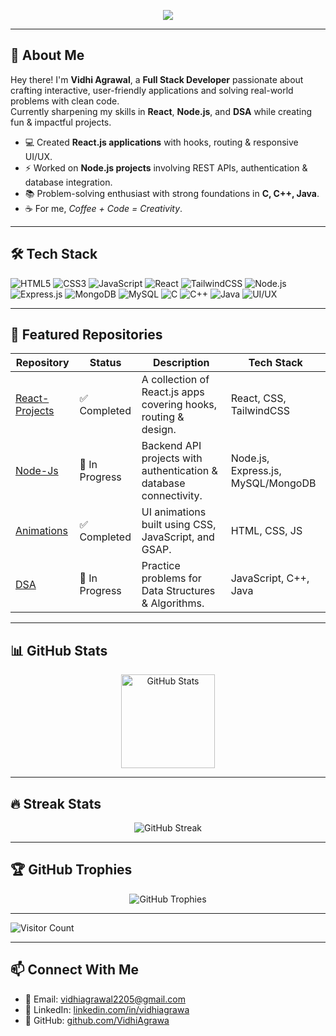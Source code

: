 <!-- Typing Animation -->
<p align="center">
  <img src="https://readme-typing-svg.herokuapp.com?size=30&color=FF6F61&center=true&vCenter=true&width=850&lines=Hello!+I'm+Vidhi+Agrawal;Full+Stack+Developer;React+%26+Node.js+Learner;UI%2FUX+Designer;Problem+Solver;Always+Exploring+New+Tech" />
</p>

---

## 🌸 About Me
Hey there! I'm **Vidhi Agrawal**, a **Full Stack Developer** passionate about crafting interactive, user-friendly applications and solving real-world problems with clean code.<br>
Currently sharpening my skills in **React**, **Node.js**, and **DSA** while creating fun & impactful projects.

- 💻 Created **React.js applications** with hooks, routing & responsive UI/UX.  
- ⚡ Worked on **Node.js projects** involving REST APIs, authentication & database integration.  
- 📚 Problem-solving enthusiast with strong foundations in **C, C++, Java**.  
- ☕ For me, *Coffee + Code = Creativity*.  

---

## 🛠 Tech Stack
![HTML5](https://img.shields.io/badge/HTML5-E34F26?style=for-the-badge&logo=html5&logoColor=white)
![CSS3](https://img.shields.io/badge/CSS3-1572B6?style=for-the-badge&logo=css3&logoColor=white)
![JavaScript](https://img.shields.io/badge/JavaScript-F7DF1E?style=for-the-badge&logo=javascript&logoColor=black)
![React](https://img.shields.io/badge/React-20232A?style=for-the-badge&logo=react&logoColor=61DAFB)
![TailwindCSS](https://img.shields.io/badge/Tailwind-38B2AC?style=for-the-badge&logo=tailwind-css&logoColor=white)
![Node.js](https://img.shields.io/badge/Node.js-43853D?style=for-the-badge&logo=node.js&logoColor=white)
![Express.js](https://img.shields.io/badge/Express.js-404D59?style=for-the-badge)
![MongoDB](https://img.shields.io/badge/MongoDB-4EA94B?style=for-the-badge&logo=mongodb&logoColor=white)
![MySQL](https://img.shields.io/badge/MySQL-005C84?style=for-the-badge&logo=mysql&logoColor=white)
![C](https://img.shields.io/badge/C-00599C?style=for-the-badge&logo=c&logoColor=white)
![C++](https://img.shields.io/badge/C++-00599C?style=for-the-badge&logo=cplusplus&logoColor=white)
![Java](https://img.shields.io/badge/Java-007396?style=for-the-badge&logo=java&logoColor=white)
![UI/UX](https://img.shields.io/badge/UI%2FUX-FBAE3C?style=for-the-badge&logo=figma&logoColor=white)

---

## 🚀 Featured Repositories
| Repository | Status | Description | Tech Stack |
|------------|--------|-------------|------------|
| [React-Projects](https://github.com/VidhiAgrawa/React-Projects) | ✅ Completed | A collection of React.js apps covering hooks, routing & design. | React, CSS, TailwindCSS |
| [Node-Js](https://github.com/VidhiAgrawa/Node-Js) | 🚀 In Progress  | Backend API projects with authentication & database connectivity. | Node.js, Express.js, MySQL/MongoDB |
| [Animations](https://github.com/VidhiAgrawa/Animations) | ✅ Completed | UI animations built using CSS, JavaScript, and GSAP. | HTML, CSS, JS |
| [DSA](https://github.com/VidhiAgrawa/DSA) | 🚀 In Progress | Practice problems for Data Structures & Algorithms. | JavaScript, C++, Java |

---

## 📊 GitHub Stats
<p align="center">
  <img src="https://github-readme-stats.vercel.app/api?username=VidhiAgrawa&show_icons=true&theme=radical" alt="GitHub Stats" height="150"/>
</p>

---

## 🔥 Streak Stats
<p align="center">
  <img src="https://streak-stats.demolab.com?user=VidhiAgrawa&theme=tokyonight" alt="GitHub Streak"/>
</p>


---

## 🏆 GitHub Trophies
<p align="center">
  <img src="https://github-profile-trophy.vercel.app/?username=VidhiAgrawa&theme=radical&no-frame=true&row=1&column=6" alt="GitHub Trophies"/>
</p>

---

![Visitor Count](https://komarev.com/ghpvc/?username=VidhiAgrawa&color=ff69b4)

---

## 📫 Connect With Me
- 📧 Email: vidhiagrawal2205@gmail.com 
- 💼 LinkedIn: [linkedin.com/in/vidhiagrawa](https://www.linkedin.com/in/vidhiagrawa)  
- 🐙 GitHub: [github.com/VidhiAgrawa](https://github.com/VidhiAgrawa)

